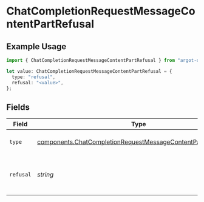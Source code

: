 # ChatCompletionRequestMessageContentPartRefusal

## Example Usage

```typescript
import { ChatCompletionRequestMessageContentPartRefusal } from "argot-open-ai/models/components";

let value: ChatCompletionRequestMessageContentPartRefusal = {
  type: "refusal",
  refusal: "<value>",
};
```

## Fields

| Field                                                                                                                                          | Type                                                                                                                                           | Required                                                                                                                                       | Description                                                                                                                                    |
| ---------------------------------------------------------------------------------------------------------------------------------------------- | ---------------------------------------------------------------------------------------------------------------------------------------------- | ---------------------------------------------------------------------------------------------------------------------------------------------- | ---------------------------------------------------------------------------------------------------------------------------------------------- |
| `type`                                                                                                                                         | [components.ChatCompletionRequestMessageContentPartRefusalType](../../models/components/chatcompletionrequestmessagecontentpartrefusaltype.md) | :heavy_check_mark:                                                                                                                             | The type of the content part.                                                                                                                  |
| `refusal`                                                                                                                                      | *string*                                                                                                                                       | :heavy_check_mark:                                                                                                                             | The refusal message generated by the model.                                                                                                    |